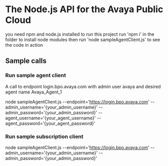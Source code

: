 # The Node.js API for the Avaya Public Cloud
you need npm and node.js installed to run this project
run 'npm i' in the folder to install node modules
then run 'node sampleAgentClient.js' to see the code in action

##  Sample calls

### Run sample agent client
A call to endpoint login.bpo.avaya.com with admin user avaya
and desired agent name Avaya_Agent_1

node sampleAgentClient.js
  --endpoint='https://login.bpo.avaya.com'
  --admin_username='{your_admin_username}'
  --admin_password='{your_admin_password}'
  --agent_username='{your_agent_username}'
  --agent_password='{your_agent_password}'

### Run sample subscription client
node sampleAgentClient.js
  --endpoint='https://login.bpo.avaya.com'
  --admin_username='{your_admin_username}'
  --admin_password='{your_admin_password}'
